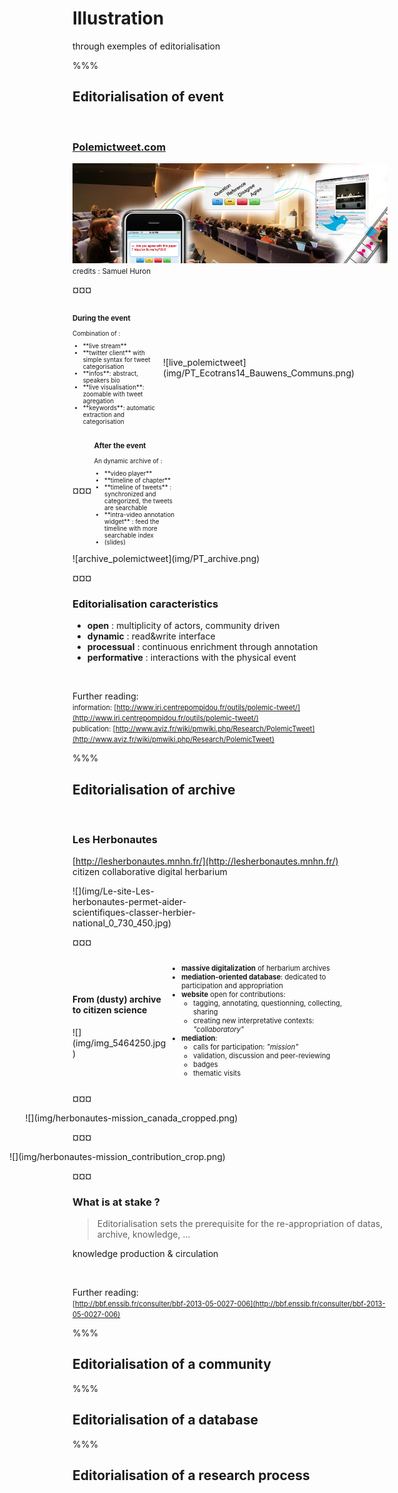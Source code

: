 # Illustration

through exemples of editorialisation

%%%

## Editorialisation of event
&nbsp;

### [Polemictweet.com](http://polemictweet.com)

![Teaser polemictweet](img/polemictweet-teaser.png)
<small>credits : Samuel Huron</small>

¤¤¤
<div style="display:inline-block; vertical-align:middle;width:28%;font-size:0.7em">
<h3 id="during-the-event">During the event</h3>

Combination of :
<ul>
<li>**live stream**</li>
<li>**twitter client** with simple syntax for tweet categorisation</li>
<li>**infos**: abstract, speakers bio</li>
<li>**live visualisation**: zoomable with tweet agregation </li>
<li>**keywords**: automatic extraction and categorisation</li>
</ul>
</div>
<div style="display:inline-block; vertical-align:middle;width:70%;">
![live_polemictweet](img/PT_Ecotrans14_Bauwens_Communs.png)
</div>
¤¤¤
<div style="display:inline-block; vertical-align:middle;width:28%;font-size:0.7em">
<h3 id="after-the-event">After the event</h3>

An dynamic archive of :
<ul>
<li>**video player**</li>
<li>**timeline of chapter**</li>
<li>**timeline of tweets** :  synchronized and categorized, the tweets are searchable</li>
<li>**intra-video annotation widget** : feed the timeline with more searchable index</li>
<li>(slides)</li>
</ul>
</div>
<div style="display:inline-block; vertical-align:middle;width:70%;">
![archive_polemictweet](img/PT_archive.png)
</div>

¤¤¤

### Editorialisation caracteristics

* **open** : multiplicity of actors, community driven
* **dynamic** : read&write interface
* **processual** : continuous enrichment through annotation
* **performative** : interactions with the physical event

&nbsp;

Further reading:  
<span style="font-size:0.8em">information: [http://www.iri.centrepompidou.fr/outils/polemic-tweet/](http://www.iri.centrepompidou.fr/outils/polemic-tweet/)  
publication: [http://www.aviz.fr/wiki/pmwiki.php/Research/PolemicTweet](http://www.aviz.fr/wiki/pmwiki.php/Research/PolemicTweet)</span>

%%%

## Editorialisation of archive

&nbsp;

### Les Herbonautes
[http://lesherbonautes.mnhn.fr/](http://lesherbonautes.mnhn.fr/)  
citizen collaborative digital herbarium

<div style="display:inline-block;width:40%;text-align:middle">![](img/Le-site-Les-herbonautes-permet-aider-scientifiques-classer-herbier-national_0_730_450.jpg)</div>

¤¤¤
<div style="display:inline-block; vertical-align:middle;width:30%;">
<h4 id="from-dusty-archive-to-citizen-science">From (dusty) archive to citizen science</h4>
![](img/img_5464250.jpg)
</div>
<div style="display:inline-block; vertical-align:middle;width:60%;font-size:0.8em">
  <ul>
    <li><strong>massive digitalization</strong> of herbarium archives</li>
    <li><strong>mediation-oriented database</strong>: dedicated to participation and appropriation</li>
    <li><strong>website</strong> open for contributions:
      <ul>
        <li>tagging, annotating, questionning, collecting, sharing</li>
        <li>creating new interpretative contexts: <em>&quot;collaboratory&quot;</em></li>
      </ul>
    </li>
    <li><strong>mediation</strong>:
      <ul>
        <li>calls for participation: <em>&quot;mission&quot;</em></li>
        <li>validation, discussion and peer-reviewing</li>
        <li>badges</li>
        <li>thematic visits</li>
      </ul>
    </li>
  </ul>
</div>  

¤¤¤
<div style="display:inline-block;width:130%;text-align:middle;position:relative;left:-15%">
  ![](img/herbonautes-mission_canada_cropped.png)
</div>

¤¤¤
<div style="display:inline-block;width:140%;text-align:middle;position:relative;left:-20%">
  ![](img/herbonautes-mission_contribution_crop.png)
</div>

¤¤¤
### What is at stake ?

> Editorialisation sets the prerequisite for the re-appropriation of datas, archive, knowledge, ...

<i class="fa fa-arrow-right"></i> knowledge production & circulation

&nbsp;

Further reading:  
<span style="font-size:0.8em"> [http://bbf.enssib.fr/consulter/bbf-2013-05-0027-006](http://bbf.enssib.fr/consulter/bbf-2013-05-0027-006)</span>


%%%

## Editorialisation of a community
%%%
## Editorialisation of a database
%%%
## Editorialisation of a research process

##
